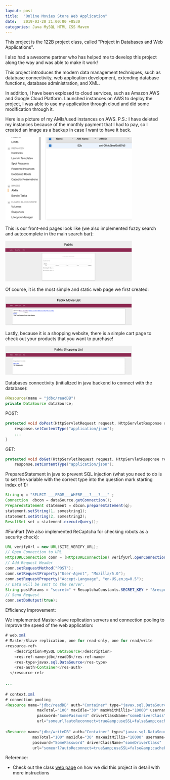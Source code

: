 ```yaml
---
layout: post
title:  "Online Movies Store Web Application"
date:   2019-03-20 21:00:00 +0530
categories: Java MySQL HTML CSS Maven
---
```

This project is the 122B project class, called "Project in Databases and Web Applications". 

I also had a awesome partner who has helped me to develop this project along the way and was able to make it work! 

This project introduces the modern data management techniques, such as database connectivity, web application development, extending database functions, database administration, and XML.

In addition, I have been explosed to cloud services, such as Amazon AWS and Google Cloud Platform. Launched instances on AWS to deploy the project, I was able to use my application through cloud and did some modification through it.

Here is a picture of my AMIs/used instances on AWS. P.S.: I have deleted my instances because of the monthly payment that I had to pay, so I created an image as a backup in case I want to have it back.
<!-- ![1 AWS](/assets/Online-Movies-Store-Web-Application/1.png) -->

<img src="/assets/Online-Movies-Store-Web-Application/1.png" alt="drawing" width="400">

This is our front-end pages look like (we also implemented fuzzy search and autocomplete in the main search bar):

<!-- ![2 Main Page](/assets/Online-Movies-Store-Web-Application/2.png) -->
<img src="/assets/Online-Movies-Store-Web-Application/2.png" alt="drawing" width="400">

Of course, it is the most simple and static web page we first created: 

<img src="/assets/Online-Movies-Store-Web-Application/3.png" alt="drawing" width="400">


Lastly, because it is a shopping website, there is a simple cart page to check out your products that you want to purchase!

<!-- ![4 Cart Page](/assets/Online-Movies-Store-Web-Application/4.png) -->
<img src="/assets/Online-Movies-Store-Web-Application/4.png" alt="drawing" width="400">

Databases connectivity (initialized in java backend to connect with the database):
```java
@Resource(name = "jdbc/readDB")
private DataSource dataSource;
```
POST:
```java
protected void doPost(HttpServletRequest request, HttpServletResponse response) throws ServletException, IOException{
    response.setContentType("application/json");
    ...
}
```
GET:
```java
protected void doGet(HttpServletRequest request, HttpServletResponse response) throws ServletException, IOException {
	response.setContentType("application/json");
```

PreparedStatement in java to prevent SQL injection (what you need to do is to set the variable with the correct type into the question mark starting index of 1):
```java
String q = "SELECT ___FROM___WHERE___?___?___" ;
Connection  dbcon = dataSource.getConnection();
PreparedStatement statement = dbcon.prepareStatement(q);
statement.setString(1, somestring1);
statement.setString(2, somestring2);
ResultSet set = statement.executeQuery();
```

#FunPart (We also implemented ReCaptcha for checking robots as a security check):

```java
URL verifyUrl = new URL(SITE_VERIFY_URL);
// Open Connection to URL
HttpsURLConnection conn = (HttpsURLConnection) verifyUrl.openConnection();
// Add Request Header
conn.setRequestMethod("POST");
conn.setRequestProperty("User-Agent", "Mozilla/5.0");
conn.setRequestProperty("Accept-Language", "en-US,en;q=0.5");
// Data will be sent to the server.
String postParams = "secret=" + RecaptchaConstants.SECRET_KEY + "&response=" + gRecaptchaResponse;
// Send Request
conn.setDoOutput(true);
```

Efficiency Improvement:

We implemented Master-slave replication servers and connection pooling to improve the speed of the web application: 

```java
# web.xml 
# Master/Slave replication, one for read-only, one for read/write
<resource-ref>
    <description>MySQL DataSource</description>
    <res-ref-name>jdbc/readDB</res-ref-name>
    <res-type>javax.sql.DataSource</res-type>
    <res-auth>Container</res-auth>
  </resource-ref>

...

# context.xml
# connection pooling
<Resource name="jdbc/readDB" auth="Container" type="javax.sql.DataSource"
              maxTotal="100" maxIdle="30" maxWaitMillis="10000" username="SomeUser"
              password="SomePassword" driverClassName="someDriverClass"
              url="someurl?autoReconnect=true&amp;useSSL=false&amp;cachePrepStmts=true"/>

<Resource name="jdbc/writeDB" auth="Container" type="javax.sql.DataSource"
            maxTotal="100" maxIdle="30" maxWaitMillis="10000" username="SomeUser"
            password="SomePassword" driverClassName="someDriverClass"
            url="someurl?autoReconnect=true&amp;useSSL=false&amp;cachePrepStmts=true"/>
```

Reference:
- Check out the class [web page][web-page] on how we did this project in detail with more instructions

[web-page]: https://grape.ics.uci.edu/wiki/public/wiki/cs122b-2019-winter

